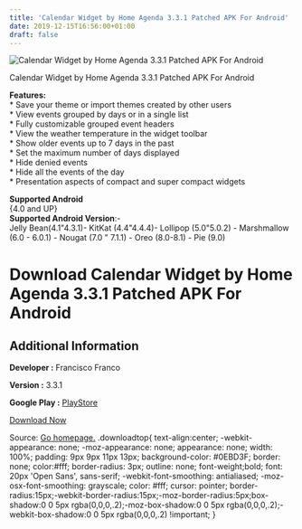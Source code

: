 ```yaml
---
title: 'Calendar Widget by Home Agenda 3.3.1 Patched APK For Android'
date: 2019-12-15T16:56:00+01:00
draft: false
---
```


![Calendar Widget by Home Agenda 3.3.1 Patched APK For Android](https://i0.wp.com/apkhome.net/wp-content/uploads/2019/11/Calendar-Widget-by-Home-Agenda-3.3.1-Patched.png "Calendar Widget by Home Agenda 3.3.1 Patched APK For Android")

  

Calendar Widget by Home Agenda 3.3.1 Patched APK For Android

**Features:**  
\* Save your theme or import themes created by other users  
\* View events grouped by days or in a single list  
\* Fully customizable grouped event headers  
\* View the weather temperature in the widget toolbar  
\* Show older events up to 7 days in the past  
\* Set the maximum number of days displayed  
\* Hide denied events  
\* Hide all the events of the day  
\* Presentation aspects of compact and super compact widgets

**Supported Android**  
{4.0 and UP}  
**Supported Android Version**:-  
Jelly Bean(4.1"4.3.1)- KitKat (4.4"4.4.4)- Lollipop (5.0"5.0.2) - Marshmallow (6.0 - 6.0.1) - Nougat (7.0 " 7.1.1) - Oreo (8.0-8.1) - Pie (9.0)

Download Calendar Widget by Home Agenda 3.3.1 Patched APK For Android
=====================================================================

Additional Information
----------------------

**Developer :** Francisco Franco

**Version :** 3.3.1

**Google Play :** [PlayStore](https://play.google.com/store/apps/details?id=com.franco.agenda)

  

[Download Now](https://store4app.co/post/calendar-widget-by-home-agenda-3-3-1-patched-apk-for-android_1574675613)

  
Source: [Go homepage.](https://store4app.co/post/calendar-widget-by-home-agenda-3-3-1-patched-apk-for-android_1574675613) .downloadtop{ text-align:center; -webkit-appearance: none; -moz-appearance: none; appearance: none; width: 100%; padding: 9px 9px 11px 13px; background-color: #0EBD3F; border: none; color:#fff; border-radius: 3px; outline: none; font-weight;bold; font: 20px 'Open Sans', sans-serif; -webkit-font-smoothing: antialiased; -moz-osx-font-smoothing: grayscale; color: #fff; cursor: pointer; border-radius:15px;-webkit-border-radius:15px;-moz-border-radius:5px;box-shadow:0 0 5px rgba(0,0,0,.2);-moz-box-shadow:0 0 5px rgba(0,0,0,.2);-webkit-box-shadow:0 0 5px rgba(0,0,0,.2) !important; }